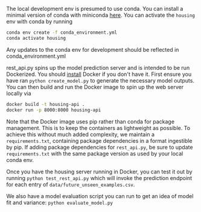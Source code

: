 The local development env is presumed to use conda. You can install a minimal version of conda with miniconda [here](https://www.anaconda.com/docs/getting-started/miniconda/install). You can activate the `housing` env with conda by running 
```sh
conda env create -f conda_environment.yml
conda activate housing
```
Any updates to the conda env for development should be reflected in conda_environment.yml

rest_api.py spins up the model prediction server and is intended to be run Dockerized. You should [install](https://www.docker.com/) Docker if you don't have it. First ensure you have ran `python create_model.py` to generate the necessary model outputs. You can then build and run the Docker image to spin up the web server locally via
```sh
docker build -t housing-api .
docker run -p 8000:8000 housing-api
``` 

Note that the Docker image uses pip rather than conda for package management. This is to keep the containers as lightweight as possible. To achieve this without much added complexity, we maintain a `requirements.txt`, containing package dependencies in a format ingestible by pip. If adding package dependencies for `rest_api.py`, be sure to update `requirements.txt` with the same package version as used by your local conda env.

Once you have the housing server running in Docker, you can test it out by running `python test_rest_api.py` which will invoke the prediction endpoint for each entry of `data/future_unseen_examples.csv`.

We also have a model evaluation script you can run to get an idea of model fit and variance: `python evaluate_model.py`

